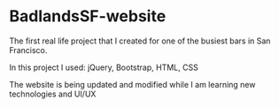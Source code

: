# BadlandsSF-website

The first real life project that I created for one of the busiest bars in San Francisco.

In this project I used: jQuery, Bootstrap, HTML, CSS

The website is being updated and modified while I am learning new technologies and UI/UX
